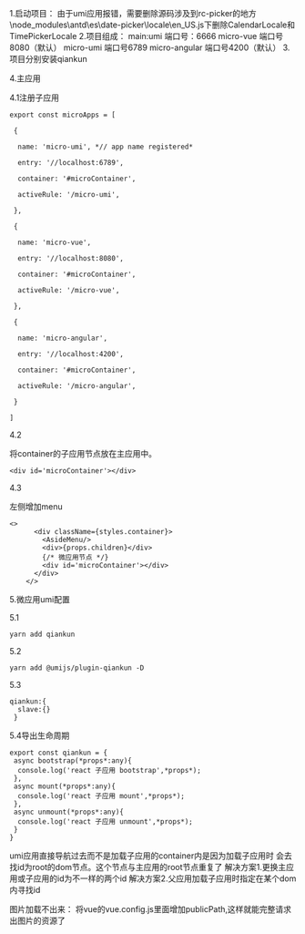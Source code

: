 1.启动项目：
由于umi应用报错，需要删除源码涉及到rc-picker的地方
\node_modules\antd\es\date-picker\locale\en_US.js下删除CalendarLocale和TimePickerLocale
2.项目组成：
main:umi  端口号：6666
micro-vue  端口号8080（默认）
micro-umi   端口号6789
micro-angular 端口号4200（默认）
3.项目分别安装qiankun

4.主应用

4.1注册子应用

```
export const microApps = [

 {

  name: 'micro-umi', *// app name registered*

  entry: '//localhost:6789',

  container: '#microContainer',

  activeRule: '/micro-umi',

 },

 {

  name: 'micro-vue',

  entry: '//localhost:8080',

  container: '#microContainer',

  activeRule: '/micro-vue',

 },

 {

  name: 'micro-angular',

  entry: '//localhost:4200',

  container: '#microContainer',

  activeRule: '/micro-angular',

 }

]
```

4.2

将container的子应用节点放在主应用中。

```
<div id='microContainer'></div>
```

4.3

左侧增加menu

```
<>
      <div className={styles.container}>
        <AsideMenu/>
        <div>{props.children}</div>
        {/* 微应用节点 */}
        <div id='microContainer'></div>
      </div>
    </>
```

5.微应用umi配置

 5.1 

```
yarn add qiankun
```

 5.2  

```
yarn add @umijs/plugin-qiankun -D
```

 5.3 

```
qiankun:{
  slave:{}
 }
```

5.4导出生命周期

```
export const qiankun = {
 async bootstrap(*props*:any){
  console.log('react 子应用 bootstrap',*props*);
 },
 async mount(*props*:any){
  console.log('react 子应用 mount',*props*);
 },
 async unmount(*props*:any){
  console.log('react 子应用 unmount',*props*);
 }
}
```

umi应用直接导航过去而不是加载子应用的container内是因为加载子应用时
会去找id为root的dom节点。这个节点与主应用的root节点重复了
解决方案1.更换主应用或子应用的id为不一样的两个id
解决方案2.父应用加载子应用时指定在某个dom内寻找id




图片加载不出来：
将vue的vue.config.js里面增加publicPath,这样就能完整请求出图片的资源了